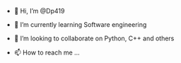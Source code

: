 - 👋 Hi, I’m @Dp419

- 🌱 I’m currently learning Software engineering
- 💞️ I’m looking to collaborate on Python, C++ and others
- 📫 How to reach me ...

<!---
Dp419/Dp419 is a ✨ special ✨ repository because its `README.md` (this file) appears on your GitHub profile.
You can click the Preview link to take a look at your changes.
--->
